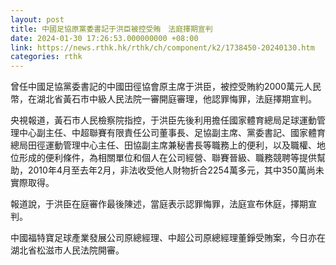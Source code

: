 ```yaml
---
layout: post
title: 中國足協原黨委書記于洪臣被控受賄　法庭擇期宣判
date: 2024-01-30 17:26:53.000000000 +08:00
link: https://news.rthk.hk/rthk/ch/component/k2/1738450-20240130.htm
categories: rthk
---
```


曾任中國足協黨委書記的中國田徑協會原主席于洪臣，被控受賄約2000萬元人民幣，在湖北省黃石市中級人民法院一審開庭審理，他認罪悔罪，法庭擇期宣判。

央視報道，黃石市人民檢察院指控，于洪臣先後利用擔任國家體育總局足球運動管理中心副主任、中超聯賽有限責任公司董事長、足協副主席、黨委書記、國家體育總局田徑運動管理中心主任、田協副主席兼秘書長等職務上的便利，以及職權、地位形成的便利條件，為相關單位和個人在公司經營、聯賽晉級、職務競聘等提供幫助，2010年4月至去年2月，非法收受他人財物折合2254萬多元，其中350萬尚未實際取得。

報道說，于洪臣在庭審作最後陳述，當庭表示認罪悔罪，法庭宣布休庭，擇期宣判。

中國福特寶足球產業發展公司原總經理、中超公司原總經理董錚受賄案，今日亦在湖北省松滋市人民法院開審。
